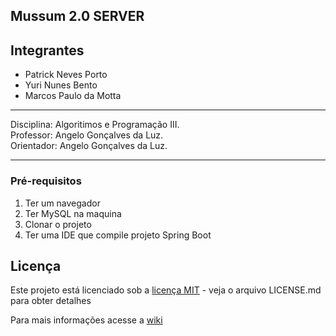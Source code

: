 ## Mussum 2.0 SERVER

## Integrantes  
* Patrick Neves Porto 
* Yuri Nunes Bento
* Marcos Paulo da Motta 



***

 Disciplina: Algoritimos e Programação III.  
 Professor: Angelo Gonçalves da Luz.   
 Orientador: Angelo Gonçalves da Luz.    
 
***

### Pré-requisitos

1. Ter um navegador
1. Ter MySQL na maquina
1. Clonar o projeto
1. Ter uma IDE que compile projeto Spring Boot


## Licença 

Este projeto está licenciado sob a [licença MIT](https://github.com/yurinb/Mussum_2.0-API/blob/master/LICENSE) - veja o arquivo LICENSE.md para obter detalhes



Para mais informações acesse a [wiki](https://github.com/yurinb/Mussum_2.0-API/wiki)
